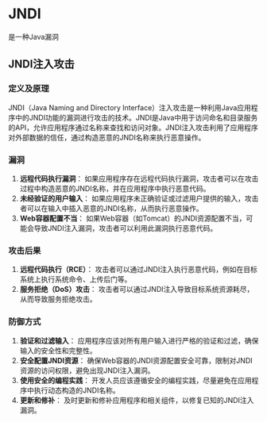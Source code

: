 # JNDI
是一种Java漏洞
## JNDI注入攻击

### 定义及原理
JNDI（Java Naming and Directory Interface）注入攻击是一种利用Java应用程序中的JNDI功能的漏洞进行攻击的技术。JNDI是Java中用于访问命名和目录服务的API，允许应用程序通过名称来查找和访问对象。JNDI注入攻击利用了应用程序对外部数据的信任，通过构造恶意的JNDI名称来执行恶意操作。

### 漏洞

1. **远程代码执行漏洞**： 如果应用程序存在远程代码执行漏洞，攻击者可以在攻击过程中构造恶意的JNDI名称，并在应用程序中执行恶意代码。
2. **未经验证的用户输入**： 如果应用程序未正确验证或过滤用户提供的输入，攻击者可以在输入中插入恶意的JNDI名称，从而执行恶意操作。
3. **Web容器配置不当**： 如果Web容器（如Tomcat）的JNDI资源配置不当，可能会导致JNDI注入漏洞，攻击者可以利用此漏洞执行恶意代码。


### 攻击后果
1. **远程代码执行（RCE）**： 攻击者可以通过JNDI注入执行恶意代码，例如在目标系统上执行系统命令、上传后门等。
2. **服务拒绝（DoS）攻击**： 攻击者可以通过JNDI注入导致目标系统资源耗尽，从而导致服务拒绝攻击。

### 防御方式

1. **验证和过滤输入**： 应用程序应该对所有用户输入进行严格的验证和过滤，确保输入的安全性和完整性。
2. **安全配置JNDI资源**： 确保Web容器的JNDI资源配置安全可靠，限制对JNDI资源的访问权限，避免出现JNDI注入漏洞。
3. **使用安全的编程实践**： 开发人员应该遵循安全的编程实践，尽量避免在应用程序中执行动态构造的JNDI名称。
4. **更新和修补**： 及时更新和修补应用程序和相关组件，以修复已知的JNDI注入漏洞。